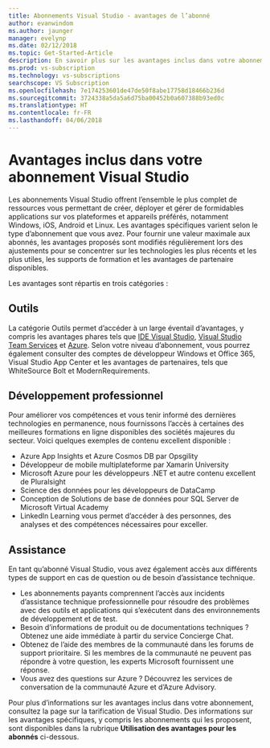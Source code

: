 ```yaml
---
title: Abonnements Visual Studio - avantages de l’abonné
author: evanwindom
ms.author: jaunger
manager: evelynp
ms.date: 02/12/2018
ms.topic: Get-Started-Article
description: En savoir plus sur les avantages inclus dans votre abonnement Visual Studio
ms.prod: vs-subscription
ms.technology: vs-subscriptions
searchscope: VS Subscription
ms.openlocfilehash: 7e174253601de47de50f8abe17758d18466b236d
ms.sourcegitcommit: 3724338a5da5a6d75ba00452b0a607388b93ed0c
ms.translationtype: HT
ms.contentlocale: fr-FR
ms.lasthandoff: 04/06/2018
---
```

# <a name="benefits-included-in-your-visual-studio-subscription"></a>Avantages inclus dans votre abonnement Visual Studio

Les abonnements Visual Studio offrent l’ensemble le plus complet de ressources vous permettant de créer, déployer et gérer de formidables applications sur vos plateformes et appareils préférés, notamment Windows, iOS, Android et Linux.  Les avantages spécifiques varient selon le type d’abonnement que vous avez.  Pour fournir une valeur maximale aux abonnés, les avantages proposés sont modifiés régulièrement lors des ajustements pour se concentrer sur les technologies les plus récents et les plus utiles, les supports de formation et les avantages de partenaire disponibles. 

Les avantages sont répartis en trois catégories :

## <a name="tools"></a>Outils
La catégorie Outils permet d’accéder à un large éventail d’avantages, y compris les avantages phares tels que [IDE Visual Studio](/vs-ide-benefit/), [Visual Studio Team Services](/vs-vsts/) et [Azure](/vs-azure/).  Selon votre niveau d’abonnement, vous pourrez également consulter des comptes de développeur Windows et Office 365, Visual Studio App Center et les avantages de partenaires, tels que WhiteSource Bolt et ModernRequirements.

## <a name="professional-development"></a>Développement professionnel
Pour améliorer vos compétences et vous tenir informé des dernières technologies en permanence, nous fournissons l’accès à certaines des meilleures formations en ligne disponibles des sociétés majeures du secteur. Voici quelques exemples de contenu excellent disponible :
- Azure App Insights et Azure Cosmos DB par Opsgility
- Développeur de mobile multiplateforme par Xamarin University
- Microsoft Azure pour les développeurs .NET et autre contenu excellent de Pluralsight
- Science des données pour les développeurs de DataCamp
- Conception de Solutions de base de données pour SQL Server de Microsoft Virtual Academy
- LinkedIn Learning vous permet d’accéder à des personnes, des analyses et des compétences nécessaires pour exceller. 

## <a name="support"></a>Assistance 
En tant qu’abonné Visual Studio, vous avez également accès aux différents types de support en cas de question ou de besoin d’assistance technique. 
- Les abonnements payants comprennent l’accès aux incidents d’assistance technique professionnelle pour résoudre des problèmes avec des outils et applications qui s’exécutent dans des environnements de développement et de test.  
- Besoin d’informations de produit ou de documentations techniques ?  Obtenez une aide immédiate à partir du service Concierge Chat. 
- Obtenez de l’aide des membres de la communauté dans les forums de support prioritaire.  Si les membres de la communauté ne peuvent pas répondre à votre question, les experts Microsoft fournissent une réponse. 
- Vous avez des questions sur Azure ?  Découvrez les services de conversation de la communauté Azure et d’Azure Advisory.  

Pour plus d’informations sur les avantages inclus dans votre abonnement, consultez la page sur la tarification de Visual Studio.  Des informations sur les avantages spécifiques, y compris les abonnements qui les proposent, sont disponibles dans la rubrique **Utilisation des avantages pour les abonnés** ci-dessous. 

